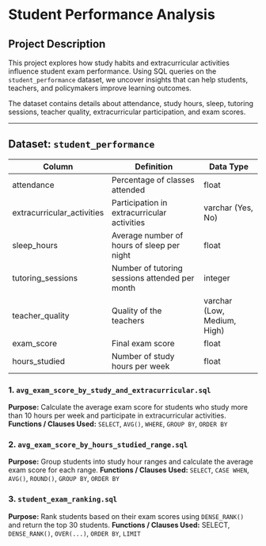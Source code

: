 # Student Performance Analysis

## Project Description
This project explores how study habits and extracurricular activities influence student exam performance. Using SQL queries on the `student_performance` dataset, we uncover insights that can help students, teachers, and policymakers improve learning outcomes.

The dataset contains details about attendance, study hours, sleep, tutoring sessions, teacher quality, extracurricular participation, and exam scores.

---

## Dataset: `student_performance`

| Column | Definition | Data Type |
|--------|------------|-----------|
| attendance | Percentage of classes attended | float |
| extracurricular_activities | Participation in extracurricular activities | varchar (Yes, No) |
| sleep_hours | Average number of hours of sleep per night | float |
| tutoring_sessions | Number of tutoring sessions attended per month | integer |
| teacher_quality | Quality of the teachers | varchar (Low, Medium, High) |
| exam_score | Final exam score | float |
| hours_studied | Number of study hours per week | float |
### 1. `avg_exam_score_by_study_and_extracurricular.sql`
**Purpose:** Calculate the average exam score for students who study more than 10 hours per week and participate in extracurricular activities.  
**Functions / Clauses Used:** `SELECT`, `AVG()`, `WHERE`, `GROUP BY`, `ORDER BY`  
### 2.  `avg_exam_score_by_hours_studied_range.sql`
**Purpose:** Group students into study hour ranges and calculate the average exam score for each range.
**Functions / Clauses Used:** `SELECT`, `CASE WHEN`, `AVG()`, `ROUND()`, `GROUP BY`, `ORDER BY`
### 3.  `student_exam_ranking.sql`
**Purpose:** Rank students based on their exam scores using `DENSE_RANK()` and return the top 30 students.
**Functions / Clauses Used:** SELECT, `DENSE_RANK()`, `OVER(...)`, `ORDER BY`, `LIMIT`
